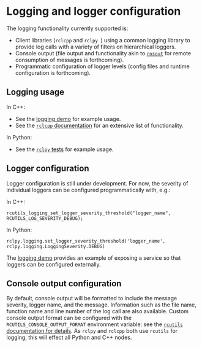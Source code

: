# Logging and logger configuration

The logging functionality currently supported is:
- Client libraries (`rclcpp` and `rclpy `) using a common logging library to provide log calls with a variety of filters on hierarchical loggers.
- Console output (file output and functionality akin to [`rosout`](http://wiki.ros.org/rosout) for remote consumption of messages is forthcoming).
- Programmatic configuration of logger levels (config files and runtime configuration is forthcoming).

## Logging usage

In C++:
- See the [logging demo]() for example usage.
- See the [`rclcpp` documentation]() for an extensive list of functionality.

In Python:
- See the [`rclpy` tests](https://github.com/ros2/rclpy/blob/master/rclpy/test/test_logging.py) for example usage.

## Logger configuration

Logger configuration is still under development.
For now, the severity of individual loggers can be configured programmatically with, e.g.:

In C++:
```
rcutils_logging_set_logger_severity_threshold("logger_name", RCUTILS_LOG_SEVERITY_DEBUG);
```

In Python:
```
rclpy.logging.set_logger_severity_threshold('logger_name', rclpy.logging.LoggingSeverity.DEBUG)
```

The [logging demo]() provides an example of exposing a service so that loggers can be configured externally.

## Console output configuration

By default, console output will be formatted to include the message severity, logger name, and the message.
Information such as the file name, function name and line number of the log call are also available.
Custom console output format can be configured with the `RCUTILS_CONSOLE_OUTPUT_FORMAT` environment variable: see the [`rcutils` documentation for details]().
As `rclpy` and `rclcpp` both use `rcutils` for logging, this will effect all Python and C++ nodes.
